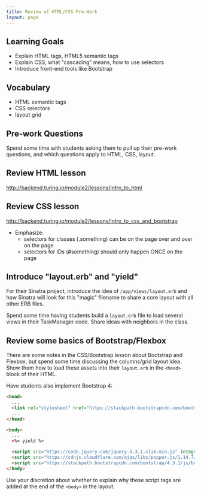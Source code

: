 ```yaml
---
title: Review of HTML/CSS Pre-Work
layout: page
---
```


## Learning Goals

* Explain HTML tags, HTML5 semantic tags
* Explain CSS, what "cascading" means, how to use selectors
* Introduce front-end tools like Bootstrap

## Vocabulary

* HTML semantic tags
* CSS selectors
* layout grid


## Pre-work Questions

Spend some time with students asking them to pull up their pre-work questions,
and which questions apply to HTML, CSS, layout.

## Review HTML lesson

http://backend.turing.io/module2/lessons/intro_to_html

## Review CSS lesson

http://backend.turing.io/module2/lessons/intro_to_css_and_bootstrap

* Emphasize:
  * selectors for classes (.something) can be on the page over and over on the page
  * selectors for IDs (#something) should only happen ONCE on the page

## Introduce "layout.erb" and "yield"

For their Sinatra project, introduce the idea of `/app/views/layout.erb` and how
Sinatra will look for this "magic" filename to share a core layout with all other
ERB files.

Spend some time having students build a `layout.erb` file to load several views
in their TaskManager code. Share ideas with neighbors in the class.

## Review some basics of Bootstrap/Flexbox

There are some notes in the CSS/Bootstrap lesson about Bootstrap and Flexbox,
but spend some time discussing the columns/grid layout idea. Show them how to
load these assets into their `layout.erb` in the `<head>` block of their HTML.

Have students also implement Bootstrap 4:

```html
<head>
  ...
  <link rel="stylesheet" href="https://stackpath.bootstrapcdn.com/bootstrap/4.3.1/css/bootstrap.min.css" integrity="sha384-ggOyR0iXCbMQv3Xipma34MD+dH/1fQ784/j6cY/iJTQUOhcWr7x9JvoRxT2MZw1T" crossorigin="anonymous">
  ...
</head>

<body>
  ...
  <%= yield %>

  <script src="https://code.jquery.com/jquery-3.3.1.slim.min.js" integrity="sha384-q8i/X+965DzO0rT7abK41JStQIAqVgRVzpbzo5smXKp4YfRvH+8abtTE1Pi6jizo" crossorigin="anonymous"></script>
  <script src="https://cdnjs.cloudflare.com/ajax/libs/popper.js/1.14.7/umd/popper.min.js" integrity="sha384-UO2eT0CpHqdSJQ6hJty5KVphtPhzWj9WO1clHTMGa3JDZwrnQq4sF86dIHNDz0W1" crossorigin="anonymous"></script>
  <script src="https://stackpath.bootstrapcdn.com/bootstrap/4.3.1/js/bootstrap.min.js" integrity="sha384-JjSmVgyd0p3pXB1rRibZUAYoIIy6OrQ6VrjIEaFf/nJGzIxFDsf4x0xIM+B07jRM" crossorigin="anonymous"></script>
</body>
```

Use your discretion about whether to explain why these script tags are added at
the end of the `<body>` in the layout.
